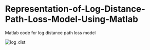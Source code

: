 # Representation-of-Log-Distance-Path-Loss-Model-Using-Matlab
Matlab code for log distance path loss model


![log_dist](https://user-images.githubusercontent.com/108411357/192566873-5d950aef-db5d-4ad4-9db4-073e7d84f601.png)

